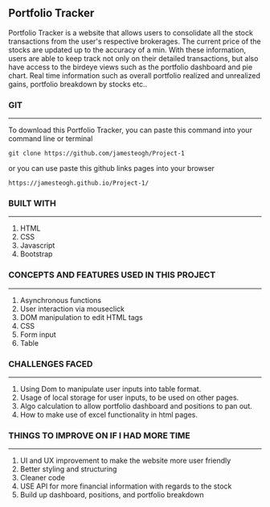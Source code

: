 Portfolio Tracker
------------------

Portfolio Tracker is a website that allows users to consolidate all the stock transactions from the user's respective brokerages. The current price of the stocks are updated up to the accuracy of a min. With these information, users are able to keep track not only on their detailed transactions, but also have access to the birdeye views such as the portfolio dashboard and pie chart. Real time information such as overall portfolio realized and unrealized gains, portfolio breakdown by stocks etc..



### GIT 
--------------------

To download this Portfolio Tracker, you can paste this command into your command line or terminal

	git clone https://github.com/jamesteogh/Project-1

or you can use paste this github links pages into your browser

	https://jamesteogh.github.io/Project-1/

### BUILT WITH 
--------------------

1. HTML
2. CSS
3. Javascript
4. Bootstrap

### CONCEPTS AND FEATURES USED IN THIS PROJECT
-----------------------------------------------

1. Asynchronous functions
2. User interaction via mouseclick 
3. DOM manipulation to edit HTML tags
4. CSS 
5. Form input
6. Table 

### CHALLENGES FACED
------------------

1. Using Dom to manipulate user inputs into table format.
2. Usage of local storage for user inputs, to be used on other pages.
3. Algo calculation to allow portfolio dashboard and positions to pan out. 
4. How to make use of excel functionality in html pages. 

### THINGS TO IMPROVE ON IF I HAD MORE TIME
----------------------

1. UI and UX improvement to make the website more user friendly
2. Better styling and structuring
3. Cleaner code
4. USE API for more financial information with regards to the stock
5. Build up dashboard, positions, and portfolio breakdown
